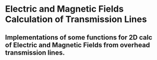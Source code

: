 Electric and Magnetic Fields Calculation of Transmission Lines
=============================

Implementations of some functions for 2D calc of Electric and Magnetic Fields from overhead transmission lines.
---------

